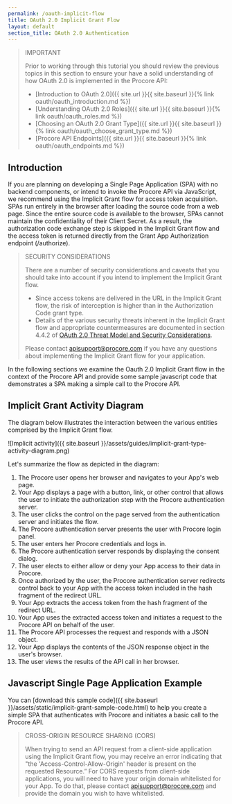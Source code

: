 ```yaml
---
permalink: /oauth-implicit-flow
title: OAuth 2.0 Implicit Grant Flow
layout: default
section_title: OAuth 2.0 Authentication
---
```


> IMPORTANT
>
> Prior to working through this tutorial you should review the previous topics in this section to ensure your have a solid understanding of how OAuth 2.0 is implemented in the Procore API:
>
> - [Introduction to OAuth 2.0]({{ site.url }}{{ site.baseurl }}{% link oauth/oauth_introduction.md %})
> - [Understanding OAuth 2.0 Roles]({{ site.url }}{{ site.baseurl }}{% link oauth/oauth_roles.md %})
> - [Choosing an OAuth 2.0 Grant Type]({{ site.url }}{{ site.baseurl }}{% link oauth/oauth_choose_grant_type.md %})
> - [Procore API Endpoints]({{ site.url }}{{ site.baseurl }}{% link oauth/oauth_endpoints.md %})

## Introduction

If you are planning on developing a Single Page Application (SPA) with no backend components, or intend to invoke the Procore API via JavaScript, we recommend using the Implicit Grant flow for access token acquisition.
SPAs run entirely in the browser after loading the source code from a web page.
Since the entire source code is available to the browser, SPAs cannot maintain the confidentiality of their Client Secret.
As a result, the authorization code exchange step is skipped in the Implicit Grant flow and the access token is returned directly from the Grant App Authorization endpoint (/authorize).

> SECURITY CONSIDERATIONS
>
> There are a number of security considerations and caveats that you should take into account if you intend to implement the Implicit Grant flow.
>
> - Since access tokens are delivered in the URL in the Implicit Grant flow, the risk of interception is higher than in the Authorization Code grant type.
> - Details of the various security threats inherent in the Implicit Grant flow and appropriate countermeasures are documented in section 4.4.2 of [OAuth 2.0 Threat Model and Security Considerations](https://tools.ietf.org/html/rfc6819#section-4.4.2).
>
> Please contact <apisupport@procore.com> if you have any questions about implementing the Implicit Grant flow for your application.

In the following sections we examine the Oauth 2.0 Implicit Grant flow in the context of the Procore API and provide some sample javascript code that demonstrates a SPA making a simple call to the Procore API.

## Implicit Grant Activity Diagram

The diagram below illustrates the interaction between the various entities comprised by the Implicit Grant flow.

![Implicit activity]({{ site.baseurl }}/assets/guides/implicit-grant-type-activity-diagram.png)

Let's summarize the flow as depicted in the diagram:

1. The Procore user opens her browser and navigates to your App's web page.
1. Your App displays a page with a button, link, or other control that allows the user to initiate the authorization step with the Procore authentication server.
1. The user clicks the control on the page served from the authentication server and initiates the flow.
1. The Procore authentication server presents the user with Procore login panel.
1. The user enters her Procore credentials and logs in.
1. The Procore authentication server responds by displaying the consent dialog.
1. The user elects to either allow or deny your App access to their data in Procore.
1. Once authorized by the user, the Procore authentication server redirects control back to your App with the access token included in the hash fragment of the redirect URL.
1. Your App extracts the access token from the hash fragment of the redirect URL.
1. Your App uses the extracted access token and initiates a request to the Procore API on behalf of the user.
1. The Procore API processes the request and responds with a JSON object.
1. Your App displays the contents of the JSON response object in the user's browser.
1. The user views the results of the API call in her browser.

## Javascript Single Page Application Example

You can [download this sample code]({{ site.baseurl }}/assets/static/implicit-grant-sample-code.html) to help you create a simple SPA that authenticates with Procore and initiates a basic call to the Procore API.

> CROSS-ORIGIN RESOURCE SHARING (CORS)
>
> When trying to send an API request from a client-side application using the Implicit Grant flow, you may receive an error indicating that "the 'Access-Control-Allow-Origin' header is present on the requested Resource.”
> For CORS requests from client-side applications, you will need to have your origin domain whitelisted for your App.
> To do that, please contact <apisupport@procore.com> and provide the domain you wish to have whitelisted.
